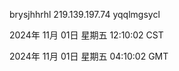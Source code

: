 brysjhhrhl 219.139.197.74 yqqlmgsycl

2024年 11月 01日 星期五 12:10:02 CST

2024年 11月 01日 星期五 04:10:02 GMT

